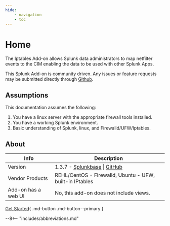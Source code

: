 ```yaml
---
hide:
    - navigation
    - toc
---
```

# Home

The Iptables Add-on allows Splunk data administrators to map netfilter events to the CIM enabling the data to be used with other Splunk Apps.

This Splunk Add-on is community driven. Any issues or feature requests may be submitted directly through [Github](https://github.com/ZachChristensen28/TA-linux_iptables/issues).

## Assumptions

This documentation assumes the following:

1. You have a linux server with the appropriate firewall tools installed.
2. You have a working Splunk environment.
3. Basic understanding of Splunk, linux, and Firewalld/UFW/Iptables.

## About

Info | Description
------|----------
Version | 1.3.7 - [Splunkbase](https://splunkbase.splunk.com/app/4490/) \| [GitHub](https://github.com/ZachChristensen28/TA-linux_iptables)
Vendor Products | REHL/CentOS - Firewalld, Ubuntu - UFW, built-in IPtables
Add-on has a web UI | No, this add-on does not include views.

[Get Started](getting-started/prepare-logs-for-splunk){ .md-button .md-button--primary }

--8<-- "includes/abbreviations.md"
